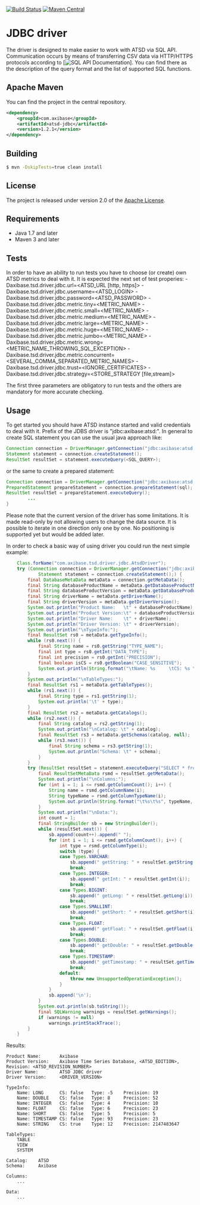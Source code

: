 [![Build Status](https://secure.travis-ci.org/axibase/atsd-jdbc.png?branch=master)](https://travis-ci.org/axibase/atsd-jdbc) [![Maven Central](https://maven-badges.herokuapp.com/maven-central/com.axibase/atsd-jdbc/badge.svg)](https://maven-badges.herokuapp.com/maven-central/com.axibase/atsd-jdbc)


# JDBC driver

The driver is designed to make easier to work with ATSD via SQL API. Communication occurs by means of transferring CSV data via HTTP/HTTPS protocols according to [![SQL API Documentation](http://axibase.com/atsd/api/#sql)]. You can find there as the description of the query format and the list of supported SQL functions.

## Apache Maven

You can find the project in the central repository.

```xml
<dependency>
    <groupId>com.axibase</groupId>
    <artifactId>atsd-jdbc</artifactId>
    <version>1.2.1</version>
</dependency>
```

## Building

```bash
$ mvn -DskipTests=true clean install
```

## License

The project is released under version 2.0 of the [Apache License](http://www.apache.org/licenses/LICENSE-2.0).


## Requirements

* Java 1.7 and later
* Maven 3 and later

## Tests

In order to have an ability to run tests you have to choose (or create) own ATSD metrics to deal with it. It is expected the next set of test properies:
-Daxibase.tsd.driver.jdbc.url=<ATSD_URL [http, https]>
-Daxibase.tsd.driver.jdbc.username=<ATSD_LOGIN> 
-Daxibase.tsd.driver.jdbc.password=<ATSD_PASSWORD> 
-Daxibase.tsd.driver.jdbc.metric.tiny=<METRIC_NAME> 
-Daxibase.tsd.driver.jdbc.metric.small=<METRIC_NAME>
-Daxibase.tsd.driver.jdbc.metric.medium=<METRIC_NAME>
-Daxibase.tsd.driver.jdbc.metric.large=<METRIC_NAME>
-Daxibase.tsd.driver.jdbc.metric.huge=<METRIC_NAME>
-Daxibase.tsd.driver.jdbc.metric.jumbo=<METRIC_NAME>
-Daxibase.tsd.driver.jdbc.metric.wrong=<METRIC_NAME_THROWING_SQL_EXCEPTION>
-Daxibase.tsd.driver.jdbc.metric.concurrent=<SEVERAL_COMMA_SEPARATED_METRIC_NAMES>
-Daxibase.tsd.driver.jdbc.trust=<IGNORE_CERTIFICATES> 
-Daxibase.tsd.driver.jdbc.strategy=<STORE_STRATEGY [file,stream]>

The first three parameters are obligatory to run tests and the others are mandatory for more accurate checking.

## Usage

To get started you should have ATSD instance started and valid credentials to deal with it. Prefix of the JDBS driver is "jdbc:axibase:atsd:". In general to create SQL statement you can use the usual java approach like:

```java
Connection connection = DriverManager.getConnection("jdbc:axibase:atsd:" + <ATDS_URL>, <ATSD_LOGIN>, <ATSD_PASSWORD>);
Statement statement = connection.createStatement();
ResultSet resultSet = statement.executeQuery(<SQL_QUERY>);
```

or the same to create a prepared statement:

```java
Connection connection = DriverManager.getConnection("jdbc:axibase:atsd:" + <ATDS_URL>, <ATSD_LOGIN>, <ATSD_PASSWORD>);
PreparedStatement prepareStatement = connection.prepareStatement(sql);
ResultSet resultSet = prepareStatement.executeQuery();
	    ...
}
```

Please note that the current version of the driver has some limitations. It is made read-only by not allowing users to change the data source. It is possible to iterate in one direction only one by one. No positioning is supported yet but would be added later.

In order to check a basic way of using driver you could run the next simple example:

```java
	Class.forName("com.axibase.tsd.driver.jdbc.AtsdDriver");
	try (Connection connection = DriverManager.getConnection("jdbc:axibase:atsd:<PROTOCOL>://<HOST>.<DOMAIN>:<PORT>/api/sql", <ATSD_LOGIN>, <ATSD_PASSWORD>); 
			Statement statement = connection.createStatement();) {
		final DatabaseMetaData metaData = connection.getMetaData();
		final String databaseProductName = metaData.getDatabaseProductName();
		final String databaseProductVersion = metaData.getDatabaseProductVersion();
		final String driverName = metaData.getDriverName();
		final String driverVersion = metaData.getDriverVersion();
		System.out.println("Product Name:   \t" + databaseProductName);
		System.out.println("Product Version:\t" + databaseProductVersion);
		System.out.println("Driver Name:    \t" + driverName);
		System.out.println("Driver Version: \t" + driverVersion);
		System.out.println("\nTypeInfo:");
		final ResultSet rs0 = metaData.getTypeInfo();
		while (rs0.next()) {
			final String name = rs0.getString("TYPE_NAME");
			final int type = rs0.getInt("DATA_TYPE");
			final int precision = rs0.getInt("PRECISION");
			final boolean isCS = rs0.getBoolean("CASE_SENSITIVE");
			System.out.println(String.format("\tName: %s     \tCS: %s \tType: %s    \tPrecision: %s", name, isCS, type, precision));
		}
		System.out.println("\nTableTypes:");
		final ResultSet rs1 = metaData.getTableTypes();
		while (rs1.next()) {
			final String type = rs1.getString(1);
			System.out.println('\t' + type);
		}
		final ResultSet rs2 = metaData.getCatalogs();
		while (rs2.next()) {
			final String catalog = rs2.getString(1);
			System.out.println("\nCatalog: \t" + catalog);
			final ResultSet rs3 = metaData.getSchemas(catalog, null);
			while (rs3.next()) {
				final String schema = rs3.getString(1);
				System.out.println("Schema: \t" + schema);
			}
		}
		try (ResultSet resultSet = statement.executeQuery("SELECT * from <METRIC_NAME> LIMIT 100");) {
			final ResultSetMetaData rsmd = resultSet.getMetaData();
			System.out.println("\nColumns:");
			for (int i = 1; i <= rsmd.getColumnCount(); i++) {
				String name = rsmd.getColumnName(i);
				String typeName = rsmd.getColumnTypeName(i);
				System.out.println(String.format("\t%s\t%s", typeName, name));
			}
			System.out.println("\nData:");
			int count = 1;
			final StringBuilder sb = new StringBuilder();
			while (resultSet.next()) {
				sb.append(count++).append(" ");
				for (int i = 1; i <= rsmd.getColumnCount(); i++) {
					int type = rsmd.getColumnType(i);
					switch (type) {
					case Types.VARCHAR:
						sb.append(" getString: " + resultSet.getString(i));
						break;
					case Types.INTEGER:
						sb.append(" getInt: " + resultSet.getInt(i));
						break;
					case Types.BIGINT:
						sb.append(" getLong: " + resultSet.getLong(i));
						break;
					case Types.SMALLINT:
						sb.append(" getShort: " + resultSet.getShort(i));
						break;
					case Types.FLOAT:
						sb.append(" getFloat: " + resultSet.getFloat(i));
						break;
					case Types.DOUBLE:
						sb.append(" getDouble: " + resultSet.getDouble(i));
						break;
					case Types.TIMESTAMP:
						sb.append(" getTimestamp: " + resultSet.getTimestamp(i).toString());
						break;
					default:
						throw new UnsupportedOperationException();
					}
				}
				sb.append('\n');
			}
			System.out.println(sb.toString());
			final SQLWarning warnings = resultSet.getWarnings();
			if (warnings != null)
				warnings.printStackTrace();
		}
	}
```

Results:

```
Product Name:   	Axibase
Product Version:	Axibase Time Series Database, <ATSD_EDITION>, Revision: <ATSD_REVISION_NUMBER>
Driver Name:    	ATSD JDBC driver
Driver Version: 	<DRIVER_VERSION>

TypeInfo:
	Name: LONG		CS: false	Type: -5	Precision: 19
	Name: DOUBLE	CS: false	Type: 8		Precision: 52
	Name: INTEGER	CS: false	Type: 4		Precision: 10
	Name: FLOAT		CS: false	Type: 6		Precision: 23
	Name: SHORT		CS: false	Type: 5		Precision: 5
	Name: TIMESTAMP	CS: false	Type: 93	Precision: 23
	Name: STRING	CS: true	Type: 12	Precision: 2147483647
	
TableTypes:
	TABLE
	VIEW
	SYSTEM
	
Catalog: 	ATSD
Schema: 	Axibase

Columns:
	...
	
Data:
	...

```
